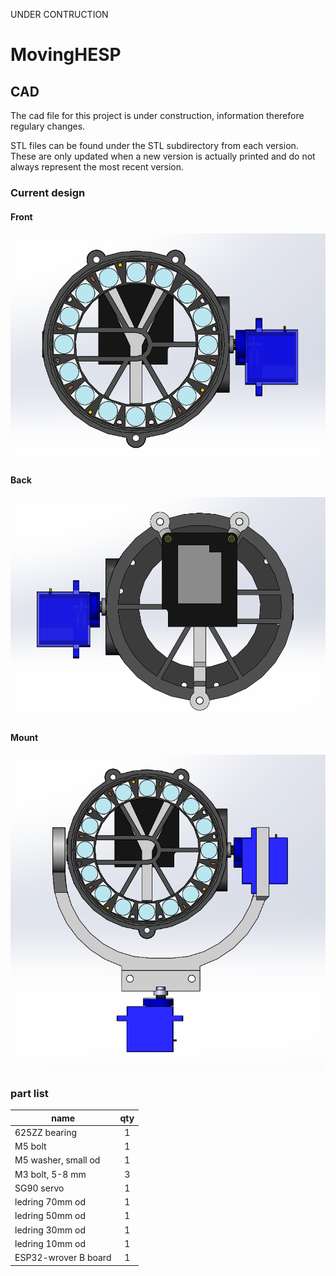 UNDER CONTRUCTION

# MovingHESP

## CAD
The cad file for this project is under construction, information therefore regulary changes. 

STL files can be found under the STL subdirectory from each version. These are only updated when a new version is actually printed and do not always represent the most recent version.

### Current design

#### Front
![front](CAD/V2/front.png)
#### Back
![back](CAD/V2/back.png)
#### Mount
![mount](CAD/V2/with_mount.png)

### part list

|   name          |  qty   |
|-----------------|:------:|
| 625ZZ bearing   | 1      | 
| M5 bolt         | 1      |
| M5 washer, small od| 1   |
| M3 bolt, 5-8 mm | 3      |
| SG90 servo      | 1      |
| ledring 70mm od | 1      |
| ledring 50mm od | 1      |
| ledring 30mm od | 1      |
| ledring 10mm od | 1      |
| ESP32-wrover B board | 1 |
